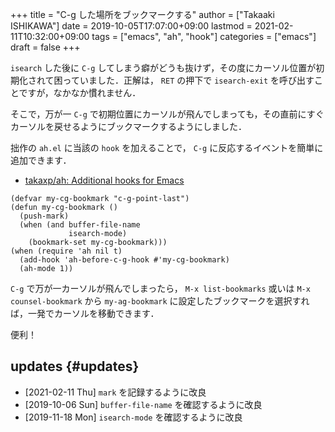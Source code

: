 +++
title = "C-g した場所をブックマークする"
author = ["Takaaki ISHIKAWA"]
date = 2019-10-05T17:07:00+09:00
lastmod = 2021-02-11T10:32:00+09:00
tags = ["emacs", "ah", "hook"]
categories = ["emacs"]
draft = false
+++

`isearch` した後に `C-g` してしまう癖がどうも抜けず，その度にカーソル位置が初期化されて困っていました．正解は， `RET` の押下で `isearch-exit` を呼び出すことですが，なかなか慣れません．

そこで，万が一 `C-g` で初期位置にカーソルが飛んでしまっても，その直前にすぐカーソルを戻せるようにブックマークするようにしました．

拙作の `ah.el` に当該の `hook` を加えることで， `C-g` に反応するイベントを簡単に追加できます．

-   [takaxp/ah: Additional hooks for Emacs](https://github.com/takaxp/ah)

<!--listend-->

```emacs-lisp
(defvar my-cg-bookmark "c-g-point-last")
(defun my-cg-bookmark ()
  (push-mark)
  (when (and buffer-file-name
             isearch-mode)
    (bookmark-set my-cg-bookmark)))
(when (require 'ah nil t)
  (add-hook 'ah-before-c-g-hook #'my-cg-bookmark)
  (ah-mode 1))
```

`C-g` で万が一カーソルが飛んでしまったら， `M-x list-bookmarks` 或いは `M-x counsel-bookmark` から `my-ag-bookmark` に設定したブックマークを選択すれば，一発でカーソルを移動できます．

便利！


## updates {#updates}

-   <span class="timestamp-wrapper"><span class="timestamp">[2021-02-11 Thu] </span></span> `mark` を記録するように改良
-   <span class="timestamp-wrapper"><span class="timestamp">[2019-10-06 Sun] </span></span> `buffer-file-name` を確認するように改良
-   <span class="timestamp-wrapper"><span class="timestamp">[2019-11-18 Mon] </span></span> `isearch-mode` を確認するように改良
